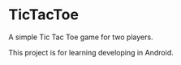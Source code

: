 TicTacToe
=========

A simple Tic Tac Toe game for two players.

This project is for learning developing in Android.
